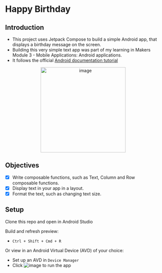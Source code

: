 # Happy Birthday

## Introduction
- This project uses Jetpack Compose to build a simple Android app, that displays a birthday message on the screen.
- Building this very simple text app was part of my learning in Makers Module 3 - Mobile Applications: Android applications.
- It follows the official [Android documentation tutorial](https://developer.android.com/codelabs/basic-android-kotlin-compose-text-composables#0)

<p align="center">
<img width="275" alt="image" src="https://github.com/NatalieJClark/happy-birthday/assets/107806810/0e30602a-7332-4a1c-ae15-59df9322d6e7">
</p>

## Objectives
- [x] Write composable functions, such as Text, Column and Row composable functions. 
- [x] Display text in your app in a layout. 
- [x] Format the text, such as changing text size.

## Setup
Clone this repo and open in Android Studio  

Build and refresh preview:
- `Ctrl + Shift + Cmd + R`

Or view in an Android Virtual Device (AVD) of your choice:
- Set up an AVD in `Device Manager`
- Click ![image](https://github.com/NatalieJClark/greeting-card/assets/107806810/fa7cb2c8-6a77-4307-bb4a-aedeb0b9dbe8) to run the app

